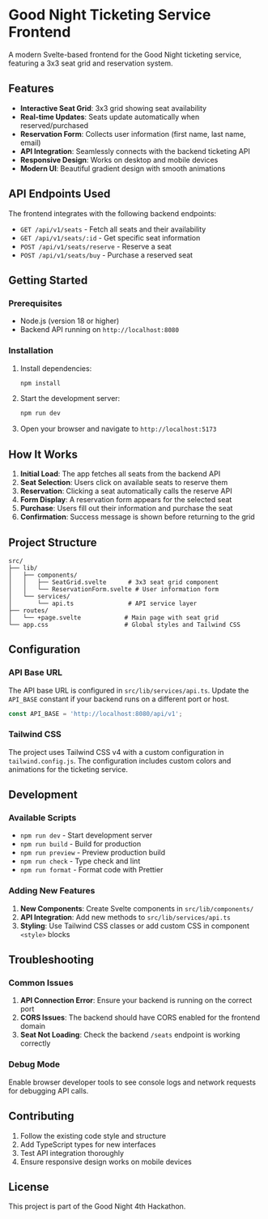 # Good Night Ticketing Service Frontend

A modern Svelte-based frontend for the Good Night ticketing service, featuring a 3x3 seat grid and reservation system.

## Features

- **Interactive Seat Grid**: 3x3 grid showing seat availability
- **Real-time Updates**: Seats update automatically when reserved/purchased
- **Reservation Form**: Collects user information (first name, last name, email)
- **API Integration**: Seamlessly connects with the backend ticketing API
- **Responsive Design**: Works on desktop and mobile devices
- **Modern UI**: Beautiful gradient design with smooth animations

## API Endpoints Used

The frontend integrates with the following backend endpoints:

- `GET /api/v1/seats` - Fetch all seats and their availability
- `GET /api/v1/seats/:id` - Get specific seat information
- `POST /api/v1/seats/reserve` - Reserve a seat
- `POST /api/v1/seats/buy` - Purchase a reserved seat

## Getting Started

### Prerequisites

- Node.js (version 18 or higher)
- Backend API running on `http://localhost:8080`

### Installation

1. Install dependencies:
   ```bash
   npm install
   ```

2. Start the development server:
   ```bash
   npm run dev
   ```

3. Open your browser and navigate to `http://localhost:5173`

## How It Works

1. **Initial Load**: The app fetches all seats from the backend API
2. **Seat Selection**: Users click on available seats to reserve them
3. **Reservation**: Clicking a seat automatically calls the reserve API
4. **Form Display**: A reservation form appears for the selected seat
5. **Purchase**: Users fill out their information and purchase the seat
6. **Confirmation**: Success message is shown before returning to the grid

## Project Structure

```
src/
├── lib/
│   ├── components/
│   │   ├── SeatGrid.svelte      # 3x3 seat grid component
│   │   └── ReservationForm.svelte # User information form
│   └── services/
│       └── api.ts               # API service layer
├── routes/
│   └── +page.svelte            # Main page with seat grid
└── app.css                     # Global styles and Tailwind CSS
```

## Configuration

### API Base URL

The API base URL is configured in `src/lib/services/api.ts`. Update the `API_BASE` constant if your backend runs on a different port or host.

```typescript
const API_BASE = 'http://localhost:8080/api/v1';
```

### Tailwind CSS

The project uses Tailwind CSS v4 with a custom configuration in `tailwind.config.js`. The configuration includes custom colors and animations for the ticketing service.

## Development

### Available Scripts

- `npm run dev` - Start development server
- `npm run build` - Build for production
- `npm run preview` - Preview production build
- `npm run check` - Type check and lint
- `npm run format` - Format code with Prettier

### Adding New Features

1. **New Components**: Create Svelte components in `src/lib/components/`
2. **API Integration**: Add new methods to `src/lib/services/api.ts`
3. **Styling**: Use Tailwind CSS classes or add custom CSS in component `<style>` blocks

## Troubleshooting

### Common Issues

1. **API Connection Error**: Ensure your backend is running on the correct port
2. **CORS Issues**: The backend should have CORS enabled for the frontend domain
3. **Seat Not Loading**: Check the backend `/seats` endpoint is working correctly

### Debug Mode

Enable browser developer tools to see console logs and network requests for debugging API calls.

## Contributing

1. Follow the existing code style and structure
2. Add TypeScript types for new interfaces
3. Test API integration thoroughly
4. Ensure responsive design works on mobile devices

## License

This project is part of the Good Night 4th Hackathon.
